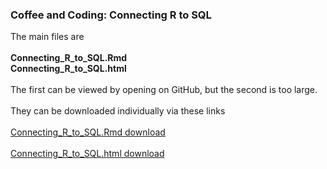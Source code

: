 ### Coffee and Coding: Connecting R to SQL

The main files are
<br>
<br>
**Connecting_R_to_SQL.Rmd** 
<br>
**Connecting_R_to_SQL.html**
<br>
<br>
The first can be viewed by opening on GitHub, but the second is too large.
<br>
<br>
They can be downloaded individually via these links
<br>
<br>
[Connecting_R_to_SQL.Rmd download](https://minhaskamal.github.io/DownGit/#/home?url=https://github.com/departmentfortransport/coffee-and-coding/blob/sql_r/20181114_Connecting_R_to_SQL/Connecting_R_to_SQL.Rmd)
<br>
<br>
[Connecting_R_to_SQL.html download](https://minhaskamal.github.io/DownGit/#/home?url=https://github.com/departmentfortransport/coffee-and-coding/blob/sql_r/20181114_Connecting_R_to_SQL/Connecting_R_to_SQL.html)